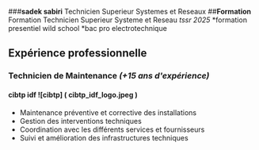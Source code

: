 ###**sadek sabiri**
Technicien Superieur Systemes et Reseaux 
##**Formation**
Formation Technicien Superieur Systeme et Reseau  _tssr 2025_
*formation presentiel wild school 
*bac pro electrotechnique 
## **Expérience professionnelle**  
### **Technicien de Maintenance** *(+15 ans d'expérience)* 
#### cibtp idf ![cibtp] ( cibtp_idf_logo.jpeg )
* Maintenance préventive et corrective des installations  
* Gestion des interventions techniques  
* Coordination avec les différents services et fournisseurs  
* Suivi et amélioration des infrastructures techniques  
